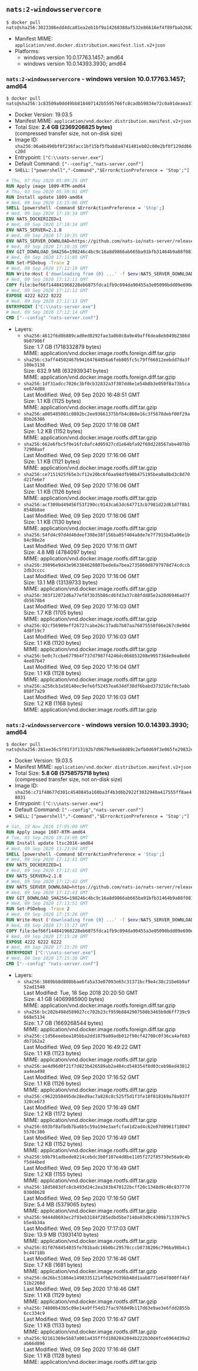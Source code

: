 ## `nats:2-windowsservercore`

```console
$ docker pull nats@sha256:3023386edd4dca01ea2eb1bf9a14268388af532e86616ef4f89fbab26823b78a
```

-	Manifest MIME: `application/vnd.docker.distribution.manifest.list.v2+json`
-	Platforms:
	-	windows version 10.0.17763.1457; amd64
	-	windows version 10.0.14393.3930; amd64

### `nats:2-windowsservercore` - windows version 10.0.17763.1457; amd64

```console
$ docker pull nats@sha256:1c83509a0dd49bb818407142b5595766fc8cadb59834e72c0a91deaea371ff34
```

-	Docker Version: 19.03.5
-	Manifest MIME: `application/vnd.docker.distribution.manifest.v2+json`
-	Total Size: **2.4 GB (2369206825 bytes)**  
	(compressed transfer size, not on-disk size)
-	Image ID: `sha256:06a6b490bf0f236facc1bf15bf5fbab8a4741401eb02c00e2bf0f129dd66c20d`
-	Entrypoint: `["C:\\nats-server.exe"]`
-	Default Command: `["--config","nats-server.conf"]`
-	`SHELL`: `["powershell","-Command","$ErrorActionPreference = 'Stop';"]`

```dockerfile
# Thu, 07 May 2020 05:09:25 GMT
RUN Apply image 1809-RTM-amd64
# Thu, 03 Sep 2020 05:59:01 GMT
RUN Install update 1809-amd64
# Wed, 09 Sep 2020 13:15:06 GMT
SHELL [powershell -Command $ErrorActionPreference = 'Stop';]
# Wed, 09 Sep 2020 17:10:34 GMT
ENV NATS_DOCKERIZED=1
# Wed, 09 Sep 2020 17:10:34 GMT
ENV NATS_SERVER=2.1.8
# Wed, 09 Sep 2020 17:10:35 GMT
ENV NATS_SERVER_DOWNLOAD=https://github.com/nats-io/nats-server/releases/download/v2.1.8/nats-server-v2.1.8-windows-amd64.zip
# Wed, 09 Sep 2020 17:10:35 GMT
ENV GIT_DOWNLOAD_SHA256=198246c4bc9c16a8d9866ab665ba91bfb31464b9a08f08108337b10ed4c23478
# Wed, 09 Sep 2020 17:11:05 GMT
RUN Set-PSDebug -Trace 2
# Wed, 09 Sep 2020 17:12:10 GMT
RUN Write-Host ('downloading from {0} ...' -f $env:NATS_SERVER_DOWNLOAD); 	[Net.ServicePointManager]::SecurityProtocol = [Net.SecurityProtocolType]::Tls12; 	Invoke-WebRequest -Uri $env:NATS_SERVER_DOWNLOAD -OutFile nats.zip; 		Write-Host ('verifying sha256 ({0}) ...' -f $env:GIT_DOWNLOAD_SHA256); 	if ((Get-FileHash nats.zip -Algorithm sha256).Hash -ne $env:GIT_DOWNLOAD_SHA256) { 		Write-Host 'FAILED!'; 		exit 1; 	}; 	Write-Host 'extracting nats.zip'; 	Expand-Archive -Path 'nats.zip' -DestinationPath .; 		Write-Host 'copying binary'; 	Copy-Item nats-server-v*/nats-server.exe -Destination C:\\nats-server.exe; 		Write-Host 'cleaning up'; 	Remove-Item -Force nats.zip; 	Remove-Item -Recurse -Force nats-server-v*; 		Write-Host 'complete.';
# Wed, 09 Sep 2020 17:12:11 GMT
COPY file:bef66f144841968228eb6875fdca1fb9c094da90455a3e05090bdd09e690e7ea in C:\nats-server.conf 
# Wed, 09 Sep 2020 17:12:12 GMT
EXPOSE 4222 6222 8222
# Wed, 09 Sep 2020 17:12:13 GMT
ENTRYPOINT ["C:\\nats-server.exe"]
# Wed, 09 Sep 2020 17:12:14 GMT
CMD ["--config" "nats-server.conf"]
```

-	Layers:
	-	`sha256:4612f6d0b889cad0ed0292fae3a0b0c8a9e49aff6dea8eb049b2386d9b07986f`  
		Size: 1.7 GB (1718332879 bytes)  
		MIME: application/vnd.docker.image.rootfs.foreign.diff.tar.gzip
	-	`sha256:c3aff44502467b94164764856a6feb805fc5c79ff66012eebdd7da3f180e3138`  
		Size: 632.9 MB (632939341 bytes)  
		MIME: application/vnd.docker.image.rootfs.foreign.diff.tar.gzip
	-	`sha256:1df31adcc7026c3bf0cb32832a3f307dd6e1e54b8b3e050f8a73b5caee674d88`  
		Last Modified: Wed, 09 Sep 2020 16:48:51 GMT  
		Size: 1.1 KB (1125 bytes)  
		MIME: application/vnd.docker.image.rootfs.diff.tar.gzip
	-	`sha256:a005485001c0802bc2ee93661375bfb4c868e16c3f5678debf00f29a8bb26386`  
		Last Modified: Wed, 09 Sep 2020 17:16:08 GMT  
		Size: 1.2 KB (1152 bytes)  
		MIME: application/vnd.docker.image.rootfs.diff.tar.gzip
	-	`sha256:662e6fbc5f9e16fc0afc4d05927cd1e64bfa92f69d228567abe407bb72908aaf`  
		Last Modified: Wed, 09 Sep 2020 17:16:06 GMT  
		Size: 1.1 KB (1121 bytes)  
		MIME: application/vnd.docker.image.rootfs.diff.tar.gzip
	-	`sha256:ce7151925f65e3cf12e20bc6f6aa94dfb90b475195bea0a8bd3c8d70d21fe6e7`  
		Last Modified: Wed, 09 Sep 2020 17:16:06 GMT  
		Size: 1.1 KB (1126 bytes)  
		MIME: application/vnd.docker.image.rootfs.diff.tar.gzip
	-	`sha256:acf309bd49456f53f290cc9143ca63dc647713cb7981d22d61d7f8b18548b8ae`  
		Last Modified: Wed, 09 Sep 2020 17:16:06 GMT  
		Size: 1.1 KB (1130 bytes)  
		MIME: application/vnd.docker.image.rootfs.diff.tar.gzip
	-	`sha256:54fd4c97d4d46deef398e38f156ba05f404a8de7e7f7915b45a96e1b84c98e2e`  
		Last Modified: Wed, 09 Sep 2020 17:16:11 GMT  
		Size: 4.8 MB (4784097 bytes)  
		MIME: application/vnd.docker.image.rootfs.diff.tar.gzip
	-	`sha256:39896e9d43e963384628807bede8a7bea2735860d8797978d74cdccb2db3cccc`  
		Last Modified: Wed, 09 Sep 2020 17:16:06 GMT  
		Size: 13.1 MB (13139733 bytes)  
		MIME: application/vnd.docker.image.rootfs.diff.tar.gzip
	-	`sha256:303f12072d6a77ef8f3b35b86cd6fd3a37c88fdd85e2a20d6946ad7fdb5678b4`  
		Last Modified: Wed, 09 Sep 2020 17:16:03 GMT  
		Size: 1.7 KB (1705 bytes)  
		MIME: application/vnd.docker.image.rootfs.diff.tar.gzip
	-	`sha256:02cf56909eff26727cabe26c37adb7b07aa76875550f66e267c0e9044d8f19c7`  
		Last Modified: Wed, 09 Sep 2020 17:16:03 GMT  
		Size: 1.1 KB (1120 bytes)  
		MIME: application/vnd.docker.image.rootfs.diff.tar.gzip
	-	`sha256:be0c7ccbe6779b4f737d7987f4246dc066853208e9957364e0ea8e0d4ee07b47`  
		Last Modified: Wed, 09 Sep 2020 17:16:04 GMT  
		Size: 1.1 KB (1128 bytes)  
		MIME: application/vnd.docker.image.rootfs.diff.tar.gzip
	-	`sha256:a250cb3a50140ec9efe6f52457ea634df38df6babd373210cf8c5abb888f7a29`  
		Last Modified: Wed, 09 Sep 2020 17:16:03 GMT  
		Size: 1.2 KB (1168 bytes)  
		MIME: application/vnd.docker.image.rootfs.diff.tar.gzip

### `nats:2-windowsservercore` - windows version 10.0.14393.3930; amd64

```console
$ docker pull nats@sha256:281ee36c5f01f3f13192b7d9679e9ae68d89c2efb0d69f3e065fe29832ebc1a7
```

-	Docker Version: 19.03.5
-	Manifest MIME: `application/vnd.docker.distribution.manifest.v2+json`
-	Total Size: **5.8 GB (5758575718 bytes)**  
	(compressed transfer size, not on-disk size)
-	Image ID: `sha256:c71f48677d301c4540845a160ba3f4b3d6b2922f3032940a417555ff8ae48031`
-	Entrypoint: `["C:\\nats-server.exe"]`
-	Default Command: `["--config","nats-server.conf"]`
-	`SHELL`: `["powershell","-Command","$ErrorActionPreference = 'Stop';"]`

```dockerfile
# Sat, 19 Nov 2016 17:05:00 GMT
RUN Apply image 1607-RTM-amd64
# Tue, 01 Sep 2020 19:14:00 GMT
RUN Install update ltsc2016-amd64
# Wed, 09 Sep 2020 13:23:04 GMT
SHELL [powershell -Command $ErrorActionPreference = 'Stop';]
# Wed, 09 Sep 2020 17:12:41 GMT
ENV NATS_DOCKERIZED=1
# Wed, 09 Sep 2020 17:12:41 GMT
ENV NATS_SERVER=2.1.8
# Wed, 09 Sep 2020 17:12:42 GMT
ENV NATS_SERVER_DOWNLOAD=https://github.com/nats-io/nats-server/releases/download/v2.1.8/nats-server-v2.1.8-windows-amd64.zip
# Wed, 09 Sep 2020 17:12:43 GMT
ENV GIT_DOWNLOAD_SHA256=198246c4bc9c16a8d9866ab665ba91bfb31464b9a08f08108337b10ed4c23478
# Wed, 09 Sep 2020 17:13:51 GMT
RUN Set-PSDebug -Trace 2
# Wed, 09 Sep 2020 17:15:26 GMT
RUN Write-Host ('downloading from {0} ...' -f $env:NATS_SERVER_DOWNLOAD); 	[Net.ServicePointManager]::SecurityProtocol = [Net.SecurityProtocolType]::Tls12; 	Invoke-WebRequest -Uri $env:NATS_SERVER_DOWNLOAD -OutFile nats.zip; 		Write-Host ('verifying sha256 ({0}) ...' -f $env:GIT_DOWNLOAD_SHA256); 	if ((Get-FileHash nats.zip -Algorithm sha256).Hash -ne $env:GIT_DOWNLOAD_SHA256) { 		Write-Host 'FAILED!'; 		exit 1; 	}; 	Write-Host 'extracting nats.zip'; 	Expand-Archive -Path 'nats.zip' -DestinationPath .; 		Write-Host 'copying binary'; 	Copy-Item nats-server-v*/nats-server.exe -Destination C:\\nats-server.exe; 		Write-Host 'cleaning up'; 	Remove-Item -Force nats.zip; 	Remove-Item -Recurse -Force nats-server-v*; 		Write-Host 'complete.';
# Wed, 09 Sep 2020 17:15:27 GMT
COPY file:bef66f144841968228eb6875fdca1fb9c094da90455a3e05090bdd09e690e7ea in C:\nats-server.conf 
# Wed, 09 Sep 2020 17:15:28 GMT
EXPOSE 4222 6222 8222
# Wed, 09 Sep 2020 17:15:29 GMT
ENTRYPOINT ["C:\\nats-server.exe"]
# Wed, 09 Sep 2020 17:15:30 GMT
CMD ["--config" "nats-server.conf"]
```

-	Layers:
	-	`sha256:3889bb8d808bbae6fa5a33e07093e65c31371bcf9e4c38c21be6b9af52ad1548`  
		Last Modified: Tue, 18 Sep 2018 20:20:50 GMT  
		Size: 4.1 GB (4069985900 bytes)  
		MIME: application/vnd.docker.image.rootfs.foreign.diff.tar.gzip
	-	`sha256:bc202b498d589027cc702b23cf959b8842907508b3465b9d6ff739c9668e5134`  
		Size: 1.7 GB (1669268544 bytes)  
		MIME: application/vnd.docker.image.rootfs.foreign.diff.tar.gzip
	-	`sha256:c1d56eeebea105bba2dd1879a89adb012f98cf42708c0f36ca4af683db7162a2`  
		Last Modified: Wed, 09 Sep 2020 16:49:22 GMT  
		Size: 1.1 KB (1123 bytes)  
		MIME: application/vnd.docker.image.rootfs.diff.tar.gzip
	-	`sha256:ae4d96d0f21f7d823b426589ab2a404cd548354f8d03ceb98ed43812aa4ea498`  
		Last Modified: Wed, 09 Sep 2020 17:16:52 GMT  
		Size: 1.1 KB (1126 bytes)  
		MIME: application/vnd.docker.image.rootfs.diff.tar.gzip
	-	`sha256:c9622b50495de28ed9ac7a828c8c525f5d1f3fe10f018169a78a937f320ce673`  
		Last Modified: Wed, 09 Sep 2020 17:16:49 GMT  
		Size: 1.2 KB (1172 bytes)  
		MIME: application/vnd.docker.image.rootfs.diff.tar.gzip
	-	`sha256:693bf8afbdb7ba6b5c59a194e3aefcfa41d2ad4c62e07d0961f180475570c386`  
		Last Modified: Wed, 09 Sep 2020 17:16:49 GMT  
		Size: 1.2 KB (1152 bytes)  
		MIME: application/vnd.docker.image.rootfs.diff.tar.gzip
	-	`sha256:b9b791adbede0214cebdc3b0f107e4d8be1105f272f85730e56a9c4bf5d44bed`  
		Last Modified: Wed, 09 Sep 2020 17:16:49 GMT  
		Size: 1.2 KB (1155 bytes)  
		MIME: application/vnd.docker.image.rootfs.diff.tar.gzip
	-	`sha256:18d5083dfc8cb493d24c2ea383b470122bcff20c1348d9c40c837770030d8628`  
		Last Modified: Wed, 09 Sep 2020 17:16:50 GMT  
		Size: 5.4 MB (5379065 bytes)  
		MIME: application/vnd.docker.image.rootfs.diff.tar.gzip
	-	`sha256:9444d0693ec2f93eb3184f285edbd5be7140a93d9c4309b7133979c5b5e4b34a`  
		Last Modified: Wed, 09 Sep 2020 17:17:03 GMT  
		Size: 13.9 MB (13931410 bytes)  
		MIME: application/vnd.docker.image.rootfs.diff.tar.gzip
	-	`sha256:81f0768454035fe701badc16b0bc29578cccb8738206c796ba98b4c1bc44718b`  
		Last Modified: Wed, 09 Sep 2020 17:16:46 GMT  
		Size: 1.7 KB (1681 bytes)  
		MIME: application/vnd.docker.image.rootfs.diff.tar.gzip
	-	`sha256:de26bc51804e14983351214fb629d39bb48d1aab8771e64f000ff4bf51b2268d`  
		Last Modified: Wed, 09 Sep 2020 17:16:46 GMT  
		Size: 1.1 KB (1129 bytes)  
		MIME: application/vnd.docker.image.rootfs.diff.tar.gzip
	-	`sha256:74800b43b5c09e14a9ff54d17fac976049b117d63e9ae3e6fdd2855b6cc334c9`  
		Last Modified: Wed, 09 Sep 2020 17:16:47 GMT  
		Size: 1.1 KB (1133 bytes)  
		MIME: application/vnd.docker.image.rootfs.diff.tar.gzip
	-	`sha256:92161369e5b87a001a435fffd1802842044b222b30d4fce6964d39a2ab66d896`  
		Last Modified: Wed, 09 Sep 2020 17:16:46 GMT  
		Size: 1.1 KB (1128 bytes)  
		MIME: application/vnd.docker.image.rootfs.diff.tar.gzip
